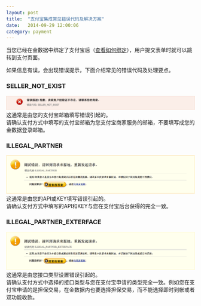 ```yaml
---
layout: post
title:  "支付宝集成常见错误代码及解决方案"
date:   2014-09-29 12:00:06
category: payment
---
```


当您已经在金数据中绑定了支付宝后（[查看如何绑定](alipay.html)），用户提交表单时就可以跳转到支付页面。

如果信息有误，会出现错误提示，下面介绍常见的错误代码及处理要点。

### SELLER\_NOT_EXIST
![](/images/alipay-faq-seller-not-exist.png)
这通常是由您的支付宝邮箱填写错误引起的。  
请确认支付方式中填写的支付宝邮箱为您支付宝商家服务的邮箱，不要填写成您的金数据登录邮箱。

### ILLEGAL_PARTNER
![](/images/alipay-faq-illegal-partner.png)
这通常是由您的API或KEY填写错误引起的。  
请确认支付方式中填写的API和KEY与您在支付宝后台获得的完全一致。

### ILLEGAL\_PARTNER_EXTERFACE
![](/images/alipay-faq-illegal-partner-exterface.png)
这通常是由您接口类型设置错误引起的。  
请确认支付方式中选择的接口类型与您在支付宝申请的类型完全一致。例如您在支付宝申请的是担保交易，在金数据内也要选择担保交易，而不能选择即时到帐或者双功能收款。
